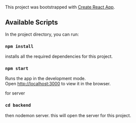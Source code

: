This project was bootstrapped with [Create React App](https://github.com/facebook/create-react-app).

## Available Scripts

In the project directory, you can run:

### `npm install`
installs all the required dependencies for this project.

### `npm start`

Runs the app in the development mode.<br />
Open [http://localhost:3000](http://localhost:3000) to view it in the browser.

for server 
### `cd backend`
then nodemon server.
this will open the server for this project.
